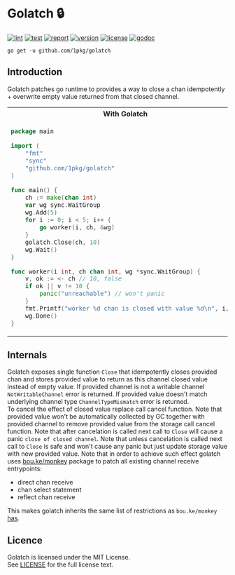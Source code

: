 # Golatch 🔒

[![lint](https://github.com/1pkg/golatch/workflows/lint/badge.svg)](https://github.com/1pkg/golatch/actions?query=workflow%3Alint+branch%3Amaster+)
[![test](https://github.com/1pkg/golatch/workflows/test/badge.svg)](https://github.com/1pkg/golatch/actions?query=workflow%3Atest+branch%3Amaster+)
[![report](https://goreportcard.com/badge/github.com/1pkg/golatch)](https://goreportcard.com/report/github.com/1pkg/golatch)
[![version](https://img.shields.io/github/go-mod/go-version/1pkg/golatch)](https://github.com/1pkg/golatch/blob/master/go.mod)
[![license](https://img.shields.io/github/license/1pkg/golatch)](LICENSE)
[![godoc](https://img.shields.io/badge/godoc-godoc-green)](https://pkg.go.dev/github.com/1pkg/golatch?tab=doc)

`go get -u github.com/1pkg/golatch`

## Introduction

Golatch patches go runtime to provides a way to close a chan idempotently + overwrite empty value returned from that closed channel.

<table>
<tr>
<th>With Golatch</th>
<th>Without Golatch (plain go)</th>
</tr>

<tr>
<td>

```go
package main

import (
	"fmt"
	"sync"
	"github.com/1pkg/golatch"
)

func main() {
	ch := make(chan int)
	var wg sync.WaitGroup
	wg.Add(5)
	for i := 0; i < 5; i++ {
		go worker(i, ch, &wg)
	}
	golatch.Close(ch, 10)
	wg.Wait()
}

func worker(i int, ch chan int, wg *sync.WaitGroup) {
	v, ok := <- ch // 10, false
	if ok || v != 10 {
		panic("unreachable") // won't panic
	}
	fmt.Printf("worker %d chan is closed with value %d\n", i, v)
	wg.Done()
}
```

</td>
<td>

```go
package main

import (
	"fmt"
	"sync"
)

func main() {
	ch := make(chan int)
	var wg sync.WaitGroup
	wg.Add(5)
	for i := 0; i < 5; i++ {
		go worker(i, ch, &wg)
	}
	close(ch)
	wg.Wait()
}

func worker(i int, ch chan int, wg *sync.WaitGroup) {
	v, ok := <- ch // 0, false
	if ok || v != 10 {
		panic("unreachable") // will panic
	}
	fmt.Printf("worker %d chan is closed with value %d\n", i, v)
	wg.Done()
}
```

</td>
</tr>
</table>

## Internals

Golatch exposes single function `Close` that idempotently closes provided chan and stores provided value to return as this channel closed value instead of empty value. If provided channel is not a writable channel `NotWritableChannel` error is returned. If provided value doesn't match underlying channel type `ChannelTypeMismatch` error is returned.  
To cancel the effect of closed value replace call cancel function. Note that provided value won't be automatically collected by GC together with provided channel to remove provided value from the storage call cancel function. Note that after cancelation is called next call to `Close` will cause a panic `close of closed channel`. Note that unless cancelation is called next call to `Close` is safe and won't cause any panic but just update storage value with new provided value. Note that in order to achieve such effect golatch uses [bou.ke/monkey](https://github.com/bouk/monkey) package to patch all existing channel receive entrypoints:

- direct chan receive
- chan select statement
- reflect chan receive

This makes golatch inherits the same list of restrictions as `bou.ke/monkey` [has](https://github.com/bouk/monkey#notes).

## Licence

Golatch is licensed under the MIT License.  
See [LICENSE](LICENSE) for the full license text.
